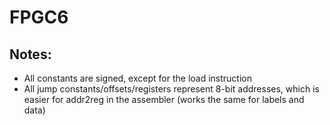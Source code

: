 # FPGC6


## Notes:
- All constants are signed, except for the load instruction
- All jump constants/offsets/registers represent 8-bit addresses, which is easier for addr2reg in the assembler (works the same for labels and data)